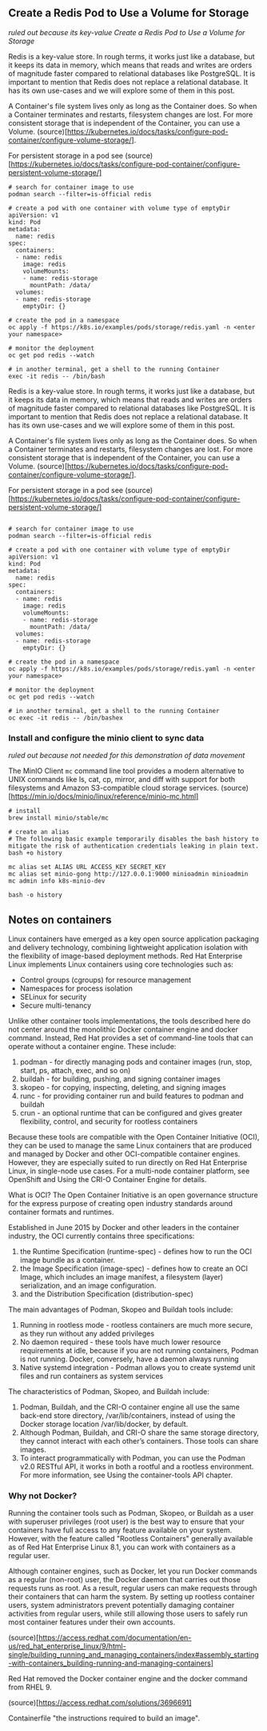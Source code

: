 ## Create a Redis Pod to Use a Volume for Storage

*ruled out because its key-value  Create a Redis Pod to Use a Volume for Storage*

Redis is a key-value store. In rough terms, it works just like a database, but it keeps its data in memory, which means that reads and writes are orders of magnitude faster compared to relational databases like PostgreSQL. It is important to mention that Redis does not replace a relational database. It has its own use-cases and we will explore some of them in this post.

A Container's file system lives only as long as the Container does. So when a Container terminates and restarts, filesystem changes are lost. For more consistent storage that is independent of the Container, you can use a Volume. (source)[https://kubernetes.io/docs/tasks/configure-pod-container/configure-volume-storage/].

For persistent storage in a pod see (source)[https://kubernetes.io/docs/tasks/configure-pod-container/configure-persistent-volume-storage/]

```
# search for container image to use
podman search --filter=is-official redis 

# create a pod with one container with volume type of emptyDir
apiVersion: v1
kind: Pod
metadata:
  name: redis
spec:
  containers:
  - name: redis
    image: redis
    volumeMounts:
    - name: redis-storage
      mountPath: /data/
  volumes:
  - name: redis-storage
    emptyDir: {}

# create the pod in a namespace 
oc apply -f https://k8s.io/examples/pods/storage/redis.yaml -n <enter your namespace>

# monitor the deployment 
oc get pod redis --watch

# in another terminal, get a shell to the running Container
exec -it redis -- /bin/bash
```

Redis is a key-value store. In rough terms, it works just like a database, but it keeps its data in memory, which means that reads and writes are orders of magnitude faster compared to relational databases like PostgreSQL. It is important to mention that Redis does not replace a relational database. It has its own use-cases and we will explore some of them in this post.

A Container's file system lives only as long as the Container does. So when a Container terminates and restarts, filesystem changes are lost. For more consistent storage that is independent of the Container, you can use a Volume. (source)[https://kubernetes.io/docs/tasks/configure-pod-container/configure-volume-storage/].

For persistent storage in a pod see (source)[https://kubernetes.io/docs/tasks/configure-pod-container/configure-persistent-volume-storage/]

```

# search for container image to use
podman search --filter=is-official redis 

# create a pod with one container with volume type of emptyDir
apiVersion: v1
kind: Pod
metadata:
  name: redis
spec:
  containers:
  - name: redis
    image: redis
    volumeMounts:
    - name: redis-storage
      mountPath: /data/
  volumes:
  - name: redis-storage
    emptyDir: {}

# create the pod in a namespace 
oc apply -f https://k8s.io/examples/pods/storage/redis.yaml -n <enter your namespace>

# monitor the deployment 
oc get pod redis --watch

# in another terminal, get a shell to the running Container
oc exec -it redis -- /bin/bashex
```

### Install and configure the minio client to sync data

*ruled out because not needed for this demonstration of data movement*

The MinIO Client `mc` command line tool provides a modern alternative to UNIX commands like ls, cat, cp, mirror, and diff with support for both filesystems and Amazon S3-compatible cloud storage services. (source)[https://min.io/docs/minio/linux/reference/minio-mc.html]

```
# install
brew install minio/stable/mc

# create an alias
# The following basic example temporarily disables the bash history to mitigate the risk of authentication credentials leaking in plain text.
bash +o history

mc alias set ALIAS URL ACCESS_KEY SECRET_KEY
mc alias set minio-gong http://127.0.0.1:9000 minioadmin minioadmin
mc admin info k8s-minio-dev

bash -o history
```

## Notes on containers

Linux containers have emerged as a key open source application packaging and delivery technology, combining lightweight application isolation with the flexibility of image-based deployment methods. Red Hat Enterprise Linux implements Linux containers using core technologies such as:

- Control groups (cgroups) for resource management
- Namespaces for process isolation
- SELinux for security
- Secure multi-tenancy

Unlike other container tools implementations, the tools described here do not center around the monolithic Docker container engine and docker command. Instead, Red Hat provides a set of command-line tools that can operate without a container engine. These include:

1. podman - for directly managing pods and container images (run, stop, start, ps, attach, exec, and so on)
1. buildah - for building, pushing, and signing container images
1. skopeo - for copying, inspecting, deleting, and signing images
1. runc - for providing container run and build features to podman and buildah
1. crun - an optional runtime that can be configured and gives greater flexibility, control, and security for rootless containers

Because these tools are compatible with the Open Container Initiative (OCI), they can be used to manage the same Linux containers that are produced and managed by Docker and other OCI-compatible container engines. However, they are especially suited to run directly on Red Hat Enterprise Linux, in single-node use cases. For a multi-node container platform, see OpenShift and Using the CRI-O Container Engine for details.

What is OCI? The Open Container Initiative is an open governance structure for the express purpose of creating open industry standards around container formats and runtimes.

Established in June 2015 by Docker and other leaders in the container industry, the OCI currently contains three specifications: 
1. the Runtime Specification (runtime-spec) - defines how to run the OCI image bundle as a container.
1. the Image Specification (image-spec) - defines how to create an OCI Image, which includes an image manifest, a filesystem (layer) serialization, and an image configuration.
1. and the Distribution Specification (distribution-spec) 

The main advantages of Podman, Skopeo and Buildah tools include:

1. Running in rootless mode - rootless containers are much more secure, as they run without any added privileges
1. No daemon required - these tools have much lower resource requirements at idle, because if you are not running containers, Podman is not running. Docker, conversely, have a daemon always running
1. Native systemd integration - Podman allows you to create systemd unit files and run containers as system services

The characteristics of Podman, Skopeo, and Buildah include:

1. Podman, Buildah, and the CRI-O container engine all use the same back-end store directory, /var/lib/containers, instead of using the Docker storage location /var/lib/docker, by default.
1. Although Podman, Buildah, and CRI-O share the same storage directory, they cannot interact with each other’s containers. Those tools can share images.
1. To interact programmatically with Podman, you can use the Podman v2.0 RESTful API, it works in both a rootful and a rootless environment. For more information, see Using the container-tools API chapter.

### Why not Docker?
Running the container tools such as Podman, Skopeo, or Buildah as a user with superuser privileges (root user) is the best way to ensure that your containers have full access to any feature available on your system. However, with the feature called "Rootless Containers" generally available as of Red Hat Enterprise Linux 8.1, you can work with containers as a regular user.

Although container engines, such as Docker, let you run Docker commands as a regular (non-root) user, the Docker daemon that carries out those requests runs as root. As a result, regular users can make requests through their containers that can harm the system. By setting up rootless container users, system administrators prevent potentially damaging container activities from regular users, while still allowing those users to safely run most container features under their own accounts.

(source)[https://access.redhat.com/documentation/en-us/red_hat_enterprise_linux/9/html-single/building_running_and_managing_containers/index#assembly_starting-with-containers_building-running-and-managing-containers]

Red Hat removed the Docker container engine and the docker command from RHEL 9.

(source)[https://access.redhat.com/solutions/3696691]

Containerfile "the instructions required to build an image". 